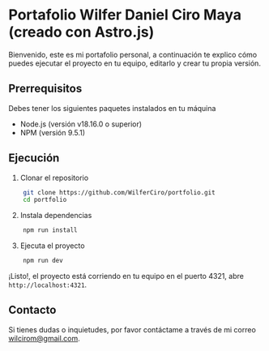# Portafolio Wilfer Daniel Ciro Maya (creado con Astro.js)

Bienvenido, este es mi portafolio personal, a continuación te explico cómo puedes ejecutar el proyecto en tu equipo, editarlo y crear tu propia versión.

## Prerrequisitos

Debes tener los siguientes paquetes instalados en tu máquina

- Node.js (versión v18.16.0 o superior)
- NPM (versión 9.5.1)

## Ejecución

1. Clonar el repositorio

```sh
    git clone https://github.com/WilferCiro/portfolio.git
    cd portfolio
```

2. Instala dependencias

```sh
    npm run install
```

3. Ejecuta el proyecto

```sh
    npm run dev
```

¡Listo!, el proyecto está corriendo en tu equipo en el puerto 4321, abre `http://localhost:4321`.

## Contacto

Si tienes dudas o inquietudes, por favor contáctame a través de mi correo [wilcirom@gmail.com](mailto:wilcirom@gmail.com).
